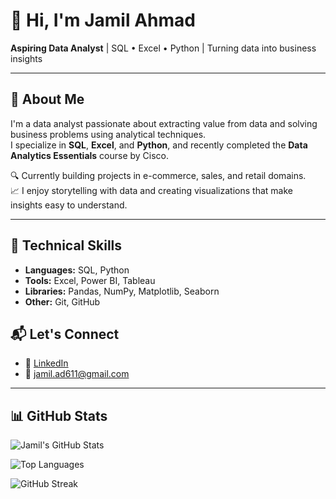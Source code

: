 # 👋 Hi, I'm Jamil Ahmad
**Aspiring Data Analyst** | SQL • Excel • Python | Turning data into business insights

---

## 📌 About Me

I'm a data analyst passionate about extracting value from data and solving business problems using analytical techniques.  
I specialize in **SQL**, **Excel**, and **Python**, and recently completed the **Data Analytics Essentials** course by Cisco.

🔍 Currently building projects in e-commerce, sales, and retail domains.  
📈 I enjoy storytelling with data and creating visualizations that make insights easy to understand.

---

## 🧰 Technical Skills

- **Languages:** SQL, Python
- **Tools:** Excel, Power BI, Tableau
- **Libraries:** Pandas, NumPy, Matplotlib, Seaborn
- **Other:** Git, GitHub



## 📬 Let's Connect

- 🔗 [LinkedIn](https://linkedin.com/in/jamil611)
- 📧 jamil.ad611@gmail.com
---

## 📊 GitHub Stats

![Jamil's GitHub Stats](https://github-readme-stats.vercel.app/api?username=jamil611&show_icons=true&theme=default)

![Top Languages](https://github-readme-stats.vercel.app/api/top-langs/?username=jamil611&layout=compact&theme=default)

![GitHub Streak](https://github-readme-streak-stats.herokuapp.com/?user=jamil611&theme=default)
